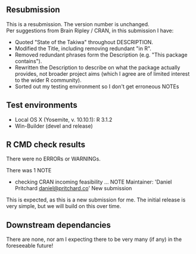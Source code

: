 ## Resubmission
This is a resubmission. The version number is unchanged.  
Per suggestions from Brain Ripley / CRAN, in this submission I have:

- Quoted "State of the Takiwa" throughout DESCRIPTION.
- Modified the Title, including removing redundant "in R".
- Removed redundant phrases form the Description (e.g. "This package contains").
- Rewritten the Description to describe on what the package actually provides, not broader project aims (which I agree are of limited interest to the wider R community).  
- Sorted out my testing environment so I don't get erroneous NOTEs

## Test environments
- Local OS X (Yosemite, v. 10.10.1): R 3.1.2
- Win-Builder (devel and release)

## R CMD check results
There were no ERRORs or WARNINGs.

There was 1 NOTE

* checking CRAN incoming feasibility ... NOTE
  Maintainer: 'Daniel Pritchard <daniel@pritchard.co>'
  New submission

This is expected, as this is a new submission for me.  The initial release is very simple, but we will build on this over time.

## Downstream dependancies
There are none, nor am I expecting there to be very many (if any) in the foreseeable future!